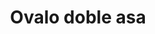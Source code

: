 ---
title: Ovalo doble asa
date: 
draft: false

# descripcion
description : Dije de plata con piedra ópalo y microcubic

materials: Plata 925

color: Opalo turquesa

dimensions: 1,7cm

code: 02-08-0054

type: "Dijes"

categories: []

# Images
# first image will be shown in the product page
images:
  # - image: "images/path_to_image"
  # La ubicacion de las imagenes es imagenes/Dijes/Dijes.Opalo/02-08-0054-ovalo-doble-asa
  - image: "./images/dijes/opalo/02-08-0054-ovalo-doble-asa.JPG"
  - image: "./images/dijes/opalo/02-08-0054-ovalo-doble-asa_b.JPG"
---
